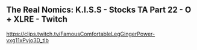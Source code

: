 ## The Real Nomics: K.I.S.S - Stocks TA Part 22 - O + XLRE - Twitch
https://clips.twitch.tv/FamousComfortableLegGingerPower-vxg11xPvjo3D_tlb
